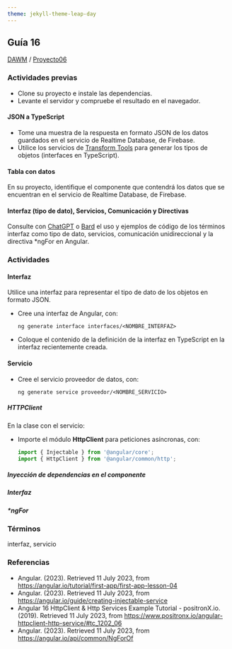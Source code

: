 ```yaml
---
theme: jekyll-theme-leap-day
---
```


## Guía 16

[DAWM](/DAWM/) / [Proyecto06](/DAWM/proyectos/2023/proyecto06)

### Actividades previas

* Clone su proyecto e instale las dependencias.
* Levante el servidor y compruebe el resultado en el navegador.

#### JSON a TypeScript

* Tome una muestra de la respuesta en formato JSON de los datos guardados en el servicio de Realtime Database, de Firebase.
* Utilice los servicios de [Transform Tools](https://transform.tools/json-to-typescript) para generar los tipos de objetos (interfaces en TypeScript).

#### Tabla con datos

En su proyecto, identifique el componente que contendrá los datos que se encuentran en el servicio de Realtime Database, de Firebase.

#### Interfaz (tipo de dato), Servicios, Comunicación y Directivas

Consulte con [ChatGPT](https://chat.openai.com/) o [Bard](https://bard.google.com/) el uso y ejemplos de código de los términos interfaz como tipo de dato, servicios, comunicación unidireccional y la directiva \*ngFor en Angular.

### Actividades

#### Interfaz

Utilice una interfaz para representar el tipo de dato de los objetos en formato JSON.

* Cree una interfaz de Angular, con:

	```
	ng generate interface interfaces/<NOMBRE_INTERFAZ>
	```

* Coloque el contenido de la definición de la interfaz en TypeScript en la interfaz recientemente creada. 

#### Servicio

* Cree el servicio proveedor de datos, con:

	```
	ng generate service proveedor/<NOMBRE_SERVICIO>
	```

##### HTTPClient

En la clase con el servicio:

* Importe el módulo **HttpClient** para peticiones asíncronas, con:

	```typescript
	import { Injectable } from '@angular/core';
	import { HttpClient } from '@angular/common/http';
	```



##### Inyección de dependencias en el componente

##### Interfaz

##### \*ngFor



### Términos

interfaz, servicio

### Referencias

* Angular. (2023). Retrieved 11 July 2023, from https://angular.io/tutorial/first-app/first-app-lesson-04
* Angular. (2023). Retrieved 11 July 2023, from https://angular.io/guide/creating-injectable-service
* Angular 16 HttpClient & Http Services Example Tutorial - positronX.io. (2019). Retrieved 11 July 2023, from https://www.positronx.io/angular-httpclient-http-service/#tc_1202_06
* Angular. (2023). Retrieved 11 July 2023, from https://angular.io/api/common/NgForOf
